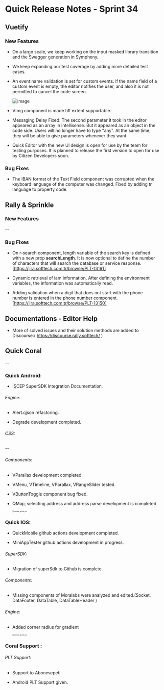 # Quick Release Notes - Sprint 34

## Vuetify 

### New Features

- On a large scale, we keep working on the input masked library transition and the Swagger generation in Symphony.

- We keep expanding our test coverage by adding more detailed test cases.
  
- An event name validation is set for custom events. If the name field of a custom event is empty, the editor notifies the user, and also it is not permitted to cancel the code screen.

  ![image](https://cdn.softtech.com.tr/ngsp-quick/nemo/dev/mdImages/releaseNotes/eventValidation.gif)

- VImg component is made tiff extent supportable. 

- Messaging Delay Fixed: The second parameter it took in the editor appeared as an array in intellisense. But it appeared as an object in the code side. Users will no longer have to type "any". At the same time, they will be able to give parameters whenever they want.

- Quick Editor with the new UI design is open for use by the team for testing purposes. It is planned to release the first version to open for use by Citizen Developers soon.
  
  
### Bug Fixes

- The IBAN format of the Text Field component was corrupted when the keyboard language of the computer was changed. Fixed by adding tr language to property code.

  
## Rally & Sprinkle

### New Features

--

### Bug Fixes

- On r-search component, length variable of the search key is defined with a new prop **searchLength**. It is now optional to define the number of characters that will search the database or service response. [https://jira.softtech.com.tr/browse/PLT-13191]

- Dynamic retrieval of iam information. After defining the environment variables, the information was automatically read.

- Adding validation when a digit that does not start with the phone number is entered in the phone number component. [https://jira.softtech.com.tr/browse/PLT-13150]


## Documentations - Editor Help 

- More of solved issues and their solution methods are added to Discourse.( https://discourse.rally.softtech/ )


## Quick Coral

--

### Quick Android:

* İŞCEP SuperSDK Integration Documentation.

###### Engine:

* Alert.qjson refactoring.

* Degrade development completed.

###### CSS:

--

###### Components: 

* VParallax development completed.

* VMenu, VTimeline, VParallax, VRangeSlider tested.

* VButtonToggle component bug fixed.

* QMap, selecting address and address parse development is completed.

  <img src="https://cdn.softtech.com.tr/ngsp-quick/nemo/dev/mdImages/releaseNotes/android_sprint34_qmap_adress_select.gif" alt="review_quick_ios" style="zoom: 37%;" />

### Quick IOS:

* QuickMobile github actions development completed.

* MiniAppTester github actions development in progress.

###### SuperSDK:

* Migration of superSdk to Github is complete.

###### Components:

* Missing components of Moralabs were analyzed and edited.(Socket, DataFooter, DataTable, DataTableHeader )

###### Engine:

* Added corner radius for gradient 

  <img src="http://cdn.softtech.com.tr/ngsp-quick/nemo/dev/mdImages/releaseNotes/iOS_Sprint34_gradient_corner_radius.png" alt="review_quick_ios" style="zoom: 37%;" />


### Coral Support :

###### PLT Support:

* Support to Abonesepeti 

* Android PLT Support given.
